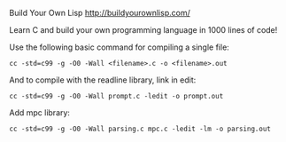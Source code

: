 Build Your Own Lisp
http://buildyourownlisp.com/

Learn C and build your own programming language in 1000 lines of code!

Use the following basic command for compiling a single file:

`cc -std=c99 -g -O0 -Wall <filename>.c -o <filename>.out`

And to compile with the readline library, link in edit:

`cc -std=c99 -g -O0 -Wall prompt.c -ledit -o prompt.out`

Add mpc library:

`cc -std=c99 -g -O0 -Wall parsing.c mpc.c -ledit -lm -o parsing.out`

